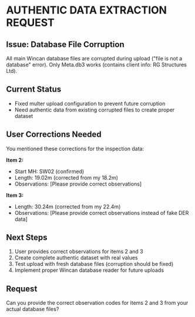 # AUTHENTIC DATA EXTRACTION REQUEST

## Issue: Database File Corruption
All main Wincan database files are corrupted during upload ("file is not a database" error).
Only Meta.db3 works (contains client info: RG Structures Ltd).

## Current Status
- Fixed multer upload configuration to prevent future corruption
- Need authentic data from existing corrupted files to create proper dataset

## User Corrections Needed
You mentioned these corrections for the inspection data:

**Item 2:**
- Start MH: SW02 (confirmed)
- Length: 19.02m (corrected from my 18.2m)
- Observations: [Please provide correct observations]

**Item 3:**
- Length: 30.24m (corrected from my 22.4m) 
- Observations: [Please provide correct observations instead of fake DER data]

## Next Steps
1. User provides correct observations for items 2 and 3
2. Create complete authentic dataset with real values
3. Test upload with fresh database files (corruption should be fixed)
4. Implement proper Wincan database reader for future uploads

## Request
Can you provide the correct observation codes for items 2 and 3 from your actual database files?